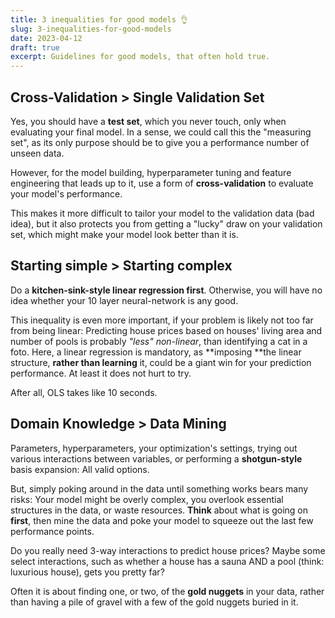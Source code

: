 ```yaml
---
title: 3 inequalities for good models 👌
slug: 3-inequalities-for-good-models
date: 2023-04-12
draft: true
excerpt: Guidelines for good models, that often hold true.
---
```


## Cross-Validation > Single Validation Set

Yes, you should have a **test set**, which you never touch, only when evaluating your final model. In a sense, we could call this the "measuring set", as its only purpose should be to give you a performance number of unseen data. 

However, for the model building, hyperparameter tuning and feature engineering that leads up to it, use a form of **cross-validation** to evaluate your model's performance. 

This makes it more difficult to tailor your model to the validation data (bad idea), but it also protects you from getting a "lucky" draw on your validation set, which might make your model look better than it is.

## Starting simple > Starting complex

Do a **kitchen-sink-style linear regression first**. Otherwise, you will have no idea whether your 10 layer neural-network is any good. 

This inequality is even more important, if your problem is likely not too far from being linear: Predicting house prices based on houses' living area and number of pools is probably *"less" non-linear*, than identifying a cat in a foto. Here, a linear regression is mandatory, as **imposing **the linear structure, **rather than learning** it, could be a giant win for your prediction performance. At least it does not hurt to try.

After all, OLS takes like 10 seconds.

## Domain Knowledge > Data Mining

Parameters, hyperparameters, your optimization's settings, trying out various interactions between variables, or performing a **shotgun-style** basis expansion: All valid options. 

But, simply poking around in the data until something works bears many risks: Your model might be overly complex, you overlook essential structures in the data, or waste resources. **Think** about what is going on **first**, then mine the data and poke your model to squeeze out the last few performance points. 

Do you really need 3-way interactions to predict house prices? Maybe some select interactions, such as whether a house has a sauna AND a pool (think: luxurious house), gets you pretty far? 

Often it is about finding one, or two, of the **gold nuggets** in your data, rather than having a pile of gravel with a few of the gold nuggets buried in it.
